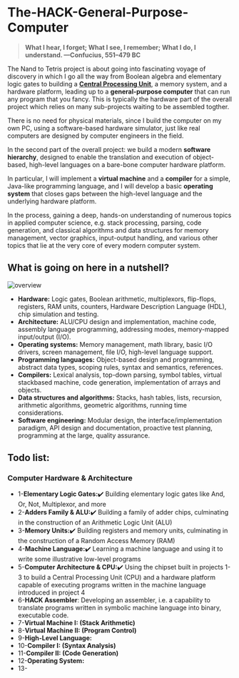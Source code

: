 # The-HACK-General-Purpose-Computer

> **What I hear, I forget; What I see, I remember; What I do, I understand.
—Confucius, 551–479 BC**

The Nand to Tetris project is about going into fascinating voyage of discovery in which I go all the way from Boolean algebra and elementary logic gates to building a <ins>**Central Processing Unit**</ins>, a memory system, and a hardware platform, leading up to a **general-purpose computer** that can run any program that you fancy.
This is typically the hardware part of the overall project which relies on many sub-projects waiting to be assembled togther. 

There is no need for physical materials, since I build the computer on my own PC, using a software-based hardware simulator, just like real computers are designed by computer engineers in the field.

In the second part of the overall project: we build a modern **software hierarchy**, designed to enable the translation and execution of object-based, high-level languages on a bare-bone computer hardware platform.

In particular, I will implement a **virtual machine** and a **compiler** for a simple, Java-like programming language, and I will develop a basic **operating system** that closes gaps between the high-level language and the underlying hardware platform.

In the process, gaining a deep, hands-on understanding of numerous topics in applied computer science, e.g. stack processing, parsing, code generation, and classical algorithms and data structures for memory management, vector graphics, input-output handling, and various other topics that lie at the very core of every modern computer system.

## What is going on here in a nutshell?
![overview](https://user-images.githubusercontent.com/33065305/77091388-25d62180-6a11-11ea-841e-331e6df59f40.png)

* **Hardware:** Logic gates, Boolean arithmetic, multiplexors, flip-flops, registers,
RAM units, counters, Hardware Description Language (HDL), chip simulation and
testing.
* **Architecture:** ALU/CPU design and implementation, machine code, assembly
language programming, addressing modes, memory-mapped input/output (I/O).
* **Operating systems:** Memory management, math library, basic I/O drivers,
screen management, file I/O, high-level language support.
* **Programming languages:** Object-based design and programming, abstract data
types, scoping rules, syntax and semantics, references.
* **Compilers:** Lexical analysis, top-down parsing, symbol tables, virtual stackbased
machine, code generation, implementation of arrays and objects.
* **Data structures and algorithms:** Stacks, hash tables, lists, recursion, arithmetic
algorithms, geometric algorithms, running time considerations.
* **Software engineering:** Modular design, the interface/implementation paradigm,
API design and documentation, proactive test planning, programming at the large,
quality assurance.

## Todo list:
### Computer Hardware & Architecture
* 1-**Elementary Logic Gates:**:heavy_check_mark: Building elementary logic gates like And, Or, Not, Multiplexor, and more 
* 2-**Adders Family & ALU:**:heavy_check_mark: Building a family of adder chips, culminating in the construction of an Arithmetic Logic Unit (ALU)  
* 3-**Memory Units:**:heavy_check_mark: Building registers and memory units, culminating in the construction of a Random Access Memory (RAM)  
* 4-**Machine Language:**:heavy_check_mark: Learning a machine language and using it to write some illustrative low-level programs 
* 5-**Computer Architecture & CPU:**:heavy_check_mark: Using the chipset built in projects 1-3 to build a Central Processing Unit (CPU) and a hardware platform capable of executing programs written in the machine language introduced in project 4
* 6-**HACK Assembler**: Developing an assembler, i.e. a capability to translate programs written in symbolic machine language into binary, executable code.
* 7-**Virtual Machine I: (Stack Arithmetic)**
* 8-**Virtual Machine II: (Program Control)**
* 9-**High-Level Language:**
* 10-**Compiler I: (Syntax Analysis)**
* 11-**Compiler II: (Code Generation)**
* 12-**Operating System:**
* 13-
